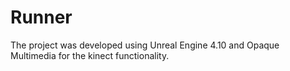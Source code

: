 # Runner

The project was developed using Unreal Engine 4.10 and Opaque Multimedia for the kinect functionality.
